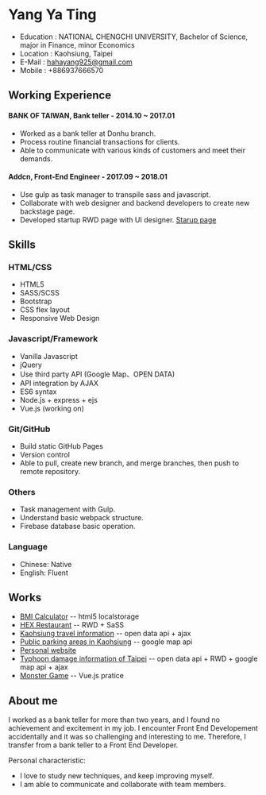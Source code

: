 # Yang Ya Ting

* Education : NATIONAL CHENGCHI UNIVERSITY, Bachelor of Science, major in Finance, minor Economics
* Location : Kaohsiung, Taipei
* E-Mail : hahayang925@gmail.com
* Mobile : +886937666570

## Working Experience

#### BANK OF TAIWAN, Bank teller - 2014.10 ~ 2017.01
* Worked as a bank teller at Donhu branch.
* Process routine financial transactions for clients.
* Able to communicate with various kinds of customers and meet their demands.
#### Addcn, Front-End Engineer - 2017.09 ~ 2018.01
* Use gulp as task manager to transpile sass and javascript.
* Collaborate with web designer and backend developers to create new backstage page.
* Developed startup RWD page with UI designer. [Starup page](https://www.518.com.tw/startup-jackercleaning.html)

## Skills

### HTML/CSS

* HTML5
* SASS/SCSS
* Bootstrap
* CSS flex layout
* Responsive Web Design


### Javascript/Framework

* Vanilla Javascript
* jQuery
* Use third party API (Google Map、OPEN DATA)
* API integration by AJAX
* ES6 syntax
* Node.js + express + ejs
* Vue.js (working on)

### Git/GitHub

* Build static GitHub Pages
* Version control
* Able to pull, create new branch, and merge branches, then push to remote repository.

### Others

* Task management with Gulp.
* Understand basic webpack structure.
* Firebase database basic operation. 

### Language

* Chinese: Native
* English: Fluent

## Works

* [BMI Calculator](https://hahayang925.github.io/BMI/)
  -- html5 localstorage
* [HEX Restaurant](https://hahayang925.github.io/project-burger/)
  -- RWD + SaSS
* [Kaohsiung travel information](https://hahayang925.github.io/travel)
  -- open data api + ajax
* [Public parking areas in Kaohsiung]( https://hahayang925.github.io/parking/)
  -- google map api
* [Personal website](https://hahayang925.github.io/haha/)
* [Typhoon damage information of Taipei](https://hahayang925.github.io/typhoon/)
  -- open data api + RWD + google map api + ajax
* [Monster Game](https://hahayang925.github.io/monstergame/)
  --  Vue.js pratice
  
## About me

I worked as a bank teller for more than two years, and I found no achievement and excitement in my job. I encounter Front End Developement accidentally and it was so challenging and interesting to me. Therefore, I transfer from a bank teller to a Front End Developer.   

Personal characteristic:
* I love to study new techniques, and keep improving myself.
* I am able to communicate and collaborate with team members.
